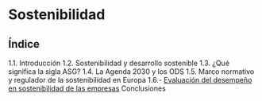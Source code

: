 # Sostenibilidad

## Índice

1.1. Introducción
1.2. Sostenibilidad y desarrollo sostenible
1.3. ¿Qué significa la sigla ASG?
1.4. La Agenda 2030 y los ODS
1.5. Marco normativo y regulador de la sostenibilidad en Europa
1.6.- [Evaluación del desempeño en sostenibilidad de las empresas](EvaluacionEmpresas.md)
Conclusiones
